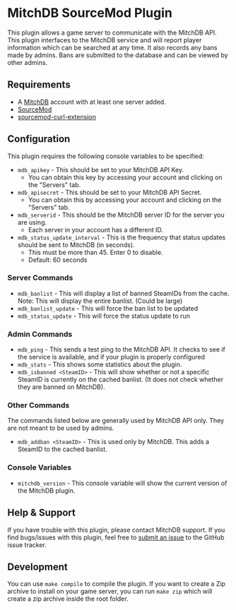 # MitchDB SourceMod Plugin
This plugin allows a game server to communicate with the MitchDB API.
This plugin interfaces to the MitchDB service and will report player information which can be searched at any time. It also records any bans made by admins. Bans are submitted to the database and can be viewed by other admins.


## Requirements
* A [MitchDB](http://www.mitchdb.com/) account with at least one server added.
* [SourceMod](http://www.sourcemod.net/)
* [sourcemod-curl-extension](http://code.google.com/p/sourcemod-curl-extension/)



## Configuration
This plugin requires the following console variables to be specified:

* `mdb_apikey` - This should be set to your MitchDB API Key.
  * You can obtain this key by accessing your account and clicking on the "Servers" tab.
* `mdb_apisecret` - This should be set to your MitchDB API Secret. 
  * You can obtain this by accessing your account and clicking on the "Servers" tab.
* `mdb_serverid` - This should be the MitchDB server ID for the server you are using.
  * Each server in your account has a different ID.
* `mdb_status_update_interval` - This is the frequency that status updates should be sent to MitchDB (in seconds). 
  * This must be more than 45. Enter 0 to disable.
  * Default: 60 seconds

### Server Commands
* `mdb_banlist` - This will display a list of banned SteamIDs from the cache. Note: This will display the entire banlist. (Could be large)
* `mdb_banlist_update` - This will force the ban list to be updated
* `mdb_status_update` - This will force the status update to run

### Admin Commands
* `mdb_ping` - This sends a test ping to the MitchDB API. It checks to see if the service is available, and if your plugin is properly configured
* `mdb_stats` - This shows some statistics about the plugin. 
* `mdb_isbanned <SteamID>` - This will show whether or not a specific SteamID is currently on the cached banlist. (It does not check whether they are banned on MitchDB).

### Other Commands
The commands listed below are generally used by MitchDB API only. They are not meant to be used by admins.

* `mdb_addban <SteamID>` - This is used only by MitchDB. This adds a SteamID to the cached banlist.

### Console Variables
* `mitchdb_version` - This console variable will show the current version of the MitchDB plugin.

## Help & Support
If you have trouble with this plugin, please contact MitchDB support. If you find bugs/issues with this plugin, feel free to [submit an issue](https://github.com/mitchdb/mitchdb-sourcemod-plugin/issues) to the GitHub issue tracker.

## Development
You can use `make compile` to compile the plugin. If you want to create a Zip archive to install on your game server, you can run `make zip` which will create a zip archive inside the root folder.
